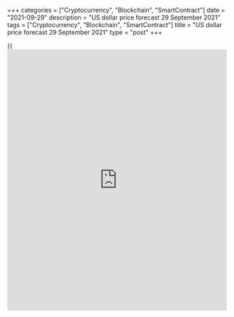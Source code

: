 +++
categories = ["Cryptocurrency", "Blockchain", "SmartContract"]
date = "2021-09-29"
description = "US dollar price forecast 29 September 2021"
tags = ["Cryptocurrency", "Blockchain", "SmartContract"]
title = "US dollar price forecast 29 September 2021"
type = "post"
+++

{{<iframe id="large-banner" src="https://www.bounty.group/#slide=15.0" width="100%" height="600" scrolling="no" style="border: 0px solid rgb(216, 221, 230); border-radius: 3px;">}}

2021-09-29

2021-09-29

Forex in October: markets are back to normal life. Forecast for AUDJPY,
NZDJPY and AUDCADDmitri Demidenko

Key events of mid-autumn will be Congress decisions on the debt ceiling
and additional fiscal stimulus, as well as the US jobs report. Let's
discuss the reaction of the G10 currencies to these events and make up a
trading plan for [AUDJPY][1], [NZDJPY][2] and [AUDCAD][3].

## Monthly G10 currencies fundamental forecast

What is happening at the end of September is a rehearsal of the October
events. The return of the markets to normal in the form of higher bond
yields and lower stock index values is a result of [investor](https://www.fintechee.com/tutorial-for-forex-trading/investor-mode/)s'
understanding that the US economic recovery is complete. It is time to
move to normal GDP growth rates and normal monetary [policy](https://www.fintechee.com/policy/). Without QE
and zero rates. However, if the shock of the recession is in the past,
this does not mean that financial markets are immune to other shocks.
The inability to resolve the issues of the public debt ceiling and new
fiscal stimulus could be the spark that ignites the flame.

The key events of October will be the decisions of the Congress, as well
as the US jobs report. According to Jerome Powell, super-strong
employment statistics are not required to push the Fed to taper QE in
November. If there is no default, then the seasonal dynamics of the
world's major currencies may be the key to the formation of strategies.

The best performance in the middle of autumn has the proxy currencies of
China, which are the Australian and New Zealand dollars. From 1975 to
2020 AUD and NZD strengthened against the greenback in 27 and 25 cases
out of 46, respectively. These currencies are among the leaders in [terms](https://www.fintechee.com/terms/)
of medians, while outsider positions of the CAD and the Norwegian krone
signal that the September oil rally may end in October.

### Rise-fall periods



 _Source: BoE, LiteForex calculations._

### Averages and medians

 _Source: BoE, LiteForex calculations._

Strong euro in mid-autumn should not mislead traders. In the period from
2014 to 2020, [EURUSD][4] prices against the background of divergence in
the monetary [policy](https://www.fintechee.com/policy/) of the ECB and the Fed (the situation is similar to
the current one) fell by the end of the month in seven cases out of
eight.

The leadership of China-related commodity currencies may be confirmed
again in October 2021. The People's Bank has pledged not to allow a
collapse in the Chinese real estate market, so Evergrande's problems are
unlikely to affect the confident pace of the country's economy, which
the World Bank expects to accelerate to 8.5% in the current year. China
is the main trading partner of Australia and New Zealand, so strong GDP
growth is favorable for their currencies. On average, in favorable
periods, the Aussie strengthened by 2.3%, and the Kiwi by 2.4%.

### Price dynamics during rise-fall periods

 _Source: BoE, LiteForex calculations._

The commodity monetary units are supported by the steady growth of the
commodity market. According to FactSet, the Commodities Index posted the
fastest growth in three decades in September. This has a positive effect
on the [terms](https://www.fintechee.com/terms/) of trade and prospects for strengthening the AUD and the
NZD. Investors are betting that carbon-constraining policies will lead
to lower extraction of raw materials and higher prices. Let's not forget
that lockdown lifts in Australia are fraught with GDP acceleration in
the fourth quarter.

Assuming that the US default will not happen, and debt rates continue to
rise, returning to normal levels, it will be profitable for traders to
buy [AUDJPY][1], [NZDJPY][2] and [AUDCAD][3].







## Price chart of AUDJPY in real time mode

The content of this article reflects the author’s opinion and does not
necessarily reflect the official position of LiteForex. The material
published on this page is provided for informational purposes only and
should not be considered as the provision of investment advice for the
purposes of Directive 2004/39/EC.

Rate this article:

{{value}}

( {{count}} {{title}} )

   1. my.liteforex.com/trading/chart?symbol=AUDJPY&returnUrl=true
   2. my.liteforex.com/trading/chart?symbol=NZDJPY&returnUrl=true
   3. my.liteforex.com/trading/chart?symbol=AUDCAD&returnUrl=true
   4. my.liteforex.com/trading/chart?symbol=EURUSD&returnUrl=true